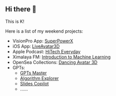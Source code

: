 ## Hi there 👋

This is K!

Here is a list of my weekend projects:
- VisionPro App: [SuperPowerX](https://apps.apple.com/cn/app/superpowerx/id6504263026)
- iOS App: [LiveAvatar3D](https://apps.apple.com/cn/app/liveavatar3d/id1631677707)
- Apple Podcast: [HiTech Everyday](https://itunes.apple.com/cn/podcast/每天懂点黑科技/id1445430696)
- Ximalaya FM: [Introduction to Machine Learning](https://www.ximalaya.com/album/21244930)
- OpenSea Collections: [Dancing Avatar 3D](https://opensea.io/SuperMirror/collected)
- GPTs:
    - [GPTs Master](https://chatgpt.com/g/g-NIPV7ziKW-gpts-master)
    - [Algorithm Explorer](https://chatgpt.com/g/g-LuAkPlfef-algorithm-explorer)
    - [Slides Copilot](https://chatgpt.com/g/g-pbZKhfonw-slides-copilot)
    - ......

<!--
**likw99/likw99** is a ✨ _special_ ✨ repository because its `README.md` (this file) appears on your GitHub profile.

Here are some ideas to get you started:

- 🔭 I’m currently working on ...
- 🌱 I’m currently learning ...
- 👯 I’m looking to collaborate on ...
- 🤔 I’m looking for help with ...
- 💬 Ask me about ...
- 📫 How to reach me: ...
- 😄 Pronouns: ...
- ⚡ Fun fact: ...
-->
